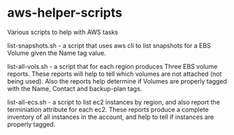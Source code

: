 # aws-helper-scripts
Various scripts to help with AWS tasks

list-snapshots.sh - a script that uses aws cli to list snapshots for a EBS Volume given the Name tag value.

list-all-vols.sh - a script that for each region produces Three EBS volume reports. These reports will help to tell which volumes are not attached (not being used).  Also the reports help determine if Volumes are properly tagged with the Name, Contact and backup-plan tags.

list-all-ecs.sh - a script to list ec2 instances by region, and also report the terminiation attribute for each ec2.  These reports produce a complete inventory of all instances in the account, and help to tell if instances are properly tagged.
 

